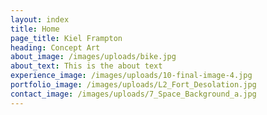 ```yaml
---
layout: index
title: Home
page_title: Kiel Frampton
heading: Concept Art
about_image: /images/uploads/bike.jpg
about_text: This is the about text
experience_image: /images/uploads/10-final-image-4.jpg
portfolio_image: /images/uploads/L2_Fort_Desolation.jpg
contact_image: /images/uploads/7_Space_Background_a.jpg
---
```


